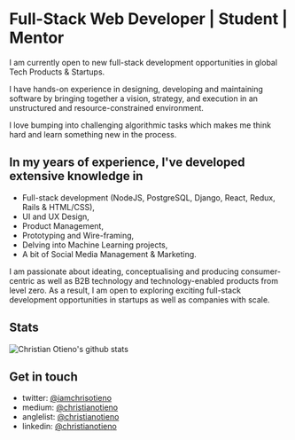 # Full-Stack Web Developer | Student | Mentor

I am currently open to new full-stack development opportunities in global Tech Products & Startups.

I have hands-on experience in designing, developing and maintaining software by bringing together a vision, strategy, and execution in an unstructured and resource-constrained environment.

I love bumping into challenging algorithmic tasks which makes me think hard and learn something new in the process.

## In my years of experience, I've developed extensive knowledge in

- Full-stack development (NodeJS, PostgreSQL, Django, React, Redux, Rails & HTML/CSS),
- UI and UX Design,
- Product Management,
- Prototyping and Wire-framing,
- Delving into Machine Learning projects,
- A bit of Social Media Management & Marketing.

I am passionate about ideating, conceptualising and producing consumer-centric as well as B2B technology and technology-enabled products from level zero. As a result, I am open to exploring exciting full-stack development opportunities in startups as well as companies with scale.

## Stats

![Christian Otieno's github stats](https://github-readme-stats.vercel.app/api?username=christianotieno&hide=["issues"]&show_icons=true&theme=dark)

## Get in touch

- twitter: [@iamchrisotieno](https://twitter.com/iamchrisotieno)
- medium: [@christianotieno](https://medium.com/@christianotieno)
- anglelist: [@christianotieno](https://angel.co/u/christianotieno)
- linkedin: [@christianotieno](https://www.linkedin.com/in/christianotieno/)

